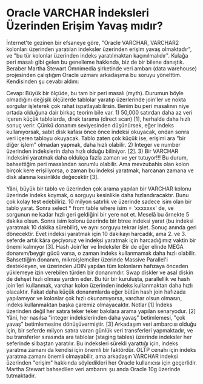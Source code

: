 # Oracle VARCHAR İndeksleri Üzerinden Erişim Yavaş mıdır?

İnternet'te gezinen bir efsaneye göre, "Oracle VARCHAR, VARCHAR2
kolonları üzerinden yaratılan indeksler üzerinden erişim yavaş
olmaktadır", ve "bu tür kolonlar üzerinden indeks yaratılmaktan
kaçınılmalıdır".  Kulağa peri masalı gibi gelen bu genelleme hakkında,
biz de bir bilene danıştık. Beraber Martha Stewart Omnimedia
şirketinde veri ambarı (data warehouse) projesinden çalıştığım Oracle
uzmanı arkadaşıma bu soruyu yönelttim. Kendisinden şu cevabı aldım:

Cevap: Büyük bir ölçüde, bu tam bir peri masalı (myth). Durumun böyle
olmadığını değişik ölçülerde tablolar yaratıp üzerlerinde join'ler ve
nokta sorgular işleterek çok rahat ispatlayabilirsin. Benim bu peri
masalının niye ortada olduğuna dair birkaç teorim bile var.  1) 50,000
satırdan daha az veri içeren küçük tablolarda, direk tarama (direct
scan) [1], herhalde daha hızlı sonuç verir. Çünkü donanım seviyesinden
düşünürsek, eğer indeks kullanıyorsak, sabit disk kafası önce önce
indeksi okuyacak, ondan sonra veri içeren tabloyu okuyacak. Tablo
zaten çok küçük ise, erişimi ara "bir diğer işlem" olmadan yapmak,
daha hızlı olabilir.  2) Integer ve number üzerinden indekslerin daha
hızlı olduğu biliniyor. [2].  3) Bir VARCHAR indeksini yaratmak daha
oldukça fazla zaman ve yer tutuyor!!!  Bu durum, bahsettiğim peri
masalından sorumlu olabilir. Ama mevzubahis olan kolon birçok kere
erişiliyorsa, o zaman bu indeksi yaratmak, harcanan zamana ve disk
alanına kesinlikle değecektir [3].

Yâni, büyük bir tablo ve üzerinden çok arama yapılan bir VARCHAR
kolonu üzerinde indeks koymak, o sorguyu kesinlikle daha
hızlandıracaktır. Bunu çok kolay test edebiliriz. 10 milyon satırlık
ve üzerinde sadece isim olan bir tablo yarat. Sonra select * from
table where isim = 'xxxxxxx' de, ve sorgunun ne kadar hızlı geri
geldiğini bir yere not et. Meselâ bu örnekte 5 dakika olsun.  Sonra
isim kolonu üzerinde bir btree indeksi yarat (bu indeksi yaratmak 10
dakika sürebilir), ve aynı sorguyu tekrar işlet. Sonuç anında geri
dönecektir. Evet indeksi yaratmak için 10 dakikayı harcadık, ama 2. ve
3. seferde artık kâra geçiyoruz ve indeksi yaratmak için harcadığımız
vaktin bir önemi kalmıyor [3].  Hash Join'ler ve İndeksler Bir de eğer
elinde MEGA donanım/beygir gücü varsa, o zaman indeks kullanmamak daha
hızlı olabilir. Bahsettiğim donanım, mikroişlemciler üzerinde Massive
Parallel'i destekleyen, ve üzerinden JOIN yapılan tüm kolonların
hafızaya önceden yüklemeye izin verebilen türden bir donanımdır. Swap
diskler ve asal diskin de dehşet hızlı olması yardım eder. Bu tür bir
kuruluşta, parallellik ve hash join'leri kullanmak, varchar kolon
üzerinden indeks kullanmaktan daha hızlı olacaktır. Fakat daha küçük
donanımlarda eğer bütün hash join hafızada yapılamıyor ve kolonlar çok
hızlı okunamıyorsa, varchar olsun olmasın, indeks kullanmaktan başka
çaremiz olmayacaktır.  Notlar [1] İndeks üzerinden değil her satıra
teker teker bakılara arama yapılan senaryodur.  [2] Yâni, her nasılsa
"integer indekslerinden daha yavaş" betimlemesi, "çok yavaş"
betimlemesine dönüşüvermiştir.  [3] Arkadaşım veri ambarcısı olduğu
için, bir seferde milyon satıra varan günlük veri transferleri
yapmaktadır, ve bu transferler sırasında ara tablolar (staging tables)
üzerinde indeksler her seferinde silbaştan yaratılır. Bu indeksleri
sürekli yarattığı için, indeks yaratma zamanı da kendisi için önemli
bir faktördür. OLTP cenahı için indeks yaratma zamanı önemli
olmayabilir, ama arkadaşın VARCHAR indeksi üzerinden "erişim" hakkında
söyledikleri her Oracle kullanıcısı için geçerlidir.  Martha Stewart
bahsedilen veri ambarını şu anda Oracle 10g üzerinde tutmaktadır.




